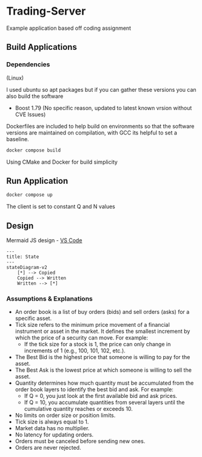 # Trading-Server

Example application based off coding assignment

## Build Applications

### Dependencies

(Linux)

I used ubuntu so apt packages but if you can gather these versions you can also build the software

- Boost 1.79 (No specific reason, updated to latest known vrsion without CVE Issues)

Dockerfiles are included to help build on environments so that the software versions are maintained on compilation, with GCC its helpful to set a baseline.

```bash
docker compose build
```

Using CMake and Docker for build simplicity

## Run Application

```bash
docker compose up
```

The client is set to constant Q and N values

## Design

Mermaid JS design - [VS Code](https://marketplace.visualstudio.com/items?itemName=bierner.markdown-mermaid)

```mermaid
---
title: State
---
stateDiagram-v2
    [*] --> Copied
    Copied --> Written
    Written --> [*]
```

### Assumptions & Explanations

- An order book is a list of buy orders (bids) and sell orders (asks) for a specific asset.
- Tick size refers to the minimum price movement of a financial instrument or asset in the market. It defines the smallest increment by which the price of a security can move. For example:
  - If the tick size for a stock is 1, the price can only change in increments of 1 (e.g., 100, 101, 102, etc.).
- The Best Bid is the highest price that someone is willing to pay for the asset.
- The Best Ask is the lowest price at which someone is willing to sell the asset.
- Quantity determines how much quantity must be accumulated from the order book layers to identify the best bid and ask. For example:
  - If Q = 0, you just look at the first available bid and ask prices.
  - If Q = 10, you accumulate quantities from several layers until the cumulative quantity reaches or exceeds 10.
- No limits on order size or position limits.
- Tick size is always equal to 1.
- Market data has no multiplier.
- No latency for updating orders.
- Orders must be canceled before sending new ones.
- Orders are never rejected.